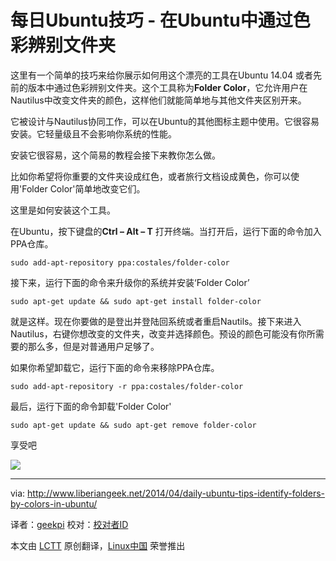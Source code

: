 每日Ubuntu技巧 - 在Ubuntu中通过色彩辨别文件夹
================================================================================
这里有一个简单的技巧来给你展示如何用这个漂亮的工具在Ubuntu 14.04 或者先前的版本中通过色彩辨别文件夹。这个工具称为**Folder Color**，它允许用户在Nautilus中改变文件夹的颜色，这样他们就能简单地与其他文件夹区别开来。

它被设计与Nautilus协同工作，可以在Ubuntu的其他图标主题中使用。它很容易安装。它轻量级且不会影响你系统的性能。

安装它很容易，这个简易的教程会接下来教你怎么做。

比如你希望将你重要的文件夹设成红色，或者旅行文档设成黄色，你可以使用'Folder Color'简单地改变它们。

这里是如何安装这个工具。

在Ubuntu，按下键盘的**Ctrl – Alt – T** 打开终端。当打开后，运行下面的命令加入PPA仓库。

    sudo add-apt-repository ppa:costales/folder-color

接下来，运行下面的命令来升级你的系统并安装‘Folder Color’

    sudo apt-get update && sudo apt-get install folder-color

就是这样。现在你要做的是登出并登陆回系统或者重启Nautils。接下来进入Nautilus，右键你想改变的文件夹，改变并选择颜色。预设的颜色可能没有你所需要的那么多，但是对普通用户足够了。

如果你希望卸载它，运行下面的命令来移除PPA仓库。

    sudo add-apt-repository -r ppa:costales/folder-color

最后，运行下面的命令卸载'Folder Color'

    sudo apt-get update && sudo apt-get remove folder-color

享受吧

![](http://www.liberiangeek.net/wp-content/uploads/2014/04/foldercolorubuntu.png)

--------------------------------------------------------------------------------

via: http://www.liberiangeek.net/2014/04/daily-ubuntu-tips-identify-folders-by-colors-in-ubuntu/

译者：[geekpi](https://github.com/geekpi) 校对：[校对者ID](https://github.com/校对者ID)

本文由 [LCTT](https://github.com/LCTT/TranslateProject) 原创翻译，[Linux中国](http://linux.cn/) 荣誉推出

[1]:
[2]:
[3]:
[4]:
[5]:
[6]:
[7]:
[8]:
[9]:
[10]:
[11]:
[12]:
[13]:
[14]:
[15]:
[16]:
[17]:
[18]:
[19]:
[20]:
